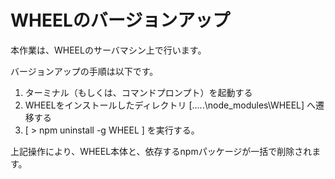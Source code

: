 # WHEELのバージョンアップ
本作業は、WHEELのサーバマシン上で行います。

バージョンアップの手順は以下です。  

1. ターミナル（もしくは、コマンドプロンプト）を起動する
1. WHEELをインストールしたディレクトリ [.....\node_modules\WHEEL] へ遷移する
1. [ > npm uninstall -g WHEEL ] を実行する。

上記操作により、WHEEL本体と、依存するnpmパッケージが一括で削除されます。
